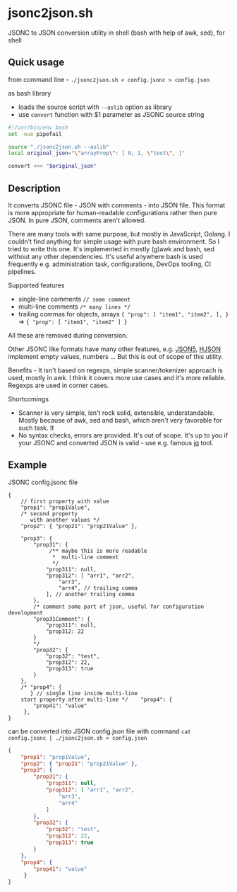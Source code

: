 # jsonc2json.sh
JSONC to JSON conversion utility in shell (bash with help of awk, sed), for shell

## Quick usage
from command line - `./jsonc2json.sh < config.jsonc > config.json`

as bash library
- loads the source script with `--aslib` option as library
- use `convert` function with $1 parameter as JSONC source string

```bash
#!/usr/bin/env bash
set -euo pipefail

source "./jsonc2json.sh --aslib"
local original_json="\"arrayProp\": [ 0, 1, \"test\", ]"

convert <<< "$original_json"
```

## Description
It converts JSONC file - JSON with comments - into JSON file. This format is more appropriate for human-readable
configurations rather then pure JSON. In pure JSON, comments aren't allowed.

There are many tools with same purpose, but mostly in JavaScript, Golang. I couldn't find anything for simple usage
with pure bash environment. So I tried to write this one.
It's implemented in mostly (g)awk and bash, sed without any other dependencies.
It's useful anywhere bash is used frequently e.g. administration task, configurations, DevOps tooling, CI pipelines.

Supported features
 - single-line comments `// some comment`
 - multi-line comments `/* many lines */`
 - trailing commas for objects, arrays `{ "prop": [ "item1", "item2", ], }` => `{ "prop": [ "item1", "item2" ] }`

All these are removed during conversion.

Other JSONC like formats have many other features, e.g. [JSON5](https://github.com/json5/json5), [HJSON](https://github.com/hjson/) implement empty values, numbers ...
But this is out of scope of this utility.

Benefits - It isn't based on regexps, simple scanner/tokenizer approach is used, mostly in awk. I think it covers more use cases and
it's more reliable. Regexps are used in corner cases.

Shortcomings
 - Scanner is very simple, isn't rock solid, extensible, understandable. Mostly because of awk, sed and bash, which aren't very favorable for such task. It
 - No syntax checks, errors are provided. It's out of scope. It's up to you if your JSONC and converted JSON is valid - use e.g. famous [jq](https://github.com/jqlang/jq/) tool.

## Example

JSONC config.jsonc file

```jsonc
{
    // first property with value
    "prop1": "prop1Value",
    /* second property
       with another values */
    "prop2": { "prop21": "prop21Value" },

    "prop3": {
        "prop31": {
             /** maybe this is more readable
              *  multi-line comment
              */
            "prop311": null,
            "prop312": [ "arr1", "arr2",
                "arr3",
                "arr4", // trailing comma
            ], // another trailing comma
        },
        /* comment some part of json, useful for configuration development
        "prop31Comment": {
            "prop311": null,
            "prop312: 22
        }
        */
        "prop32": {
            "prop32": "test",
            "prop312": 22,
            "prop313": true
        }
    },
    /* "prop4": {
       } // single line inside multi-line
    start property after multi-line */    "prop4": {
        "prop41": "value"
     },
}
```

can be converted into JSON config.json file with command `cat config.jsonc | ./jsonc2json.sh > config.json`
```json
{
    "prop1": "prop1Value",
    "prop2": { "prop21": "prop21Value" },
    "prop3": {
        "prop31": {
            "prop311": null,
            "prop312": [ "arr1", "arr2",
                "arr3",
                "arr4"
            ]
        },
        "prop32": {
            "prop32": "test",
            "prop312": 22,
            "prop313": true
        }
    },
    "prop4": {
        "prop41": "value"
     }
}
```
